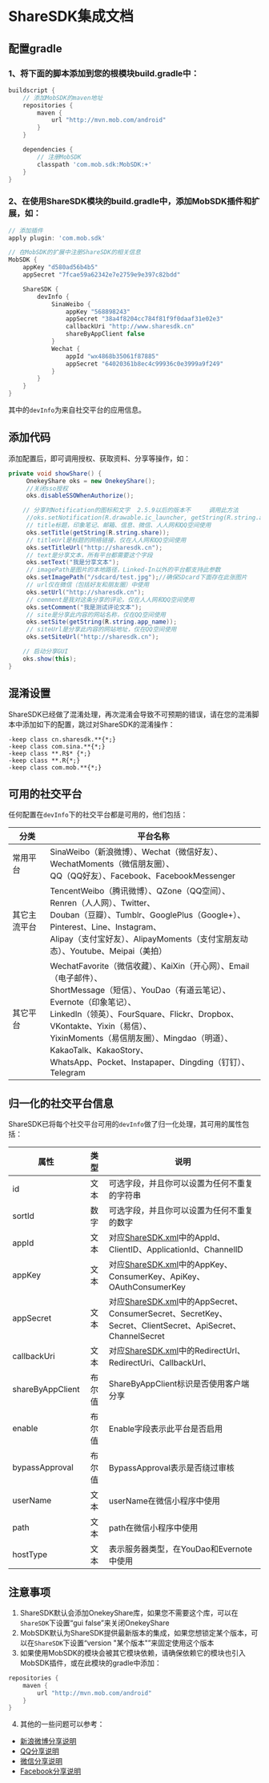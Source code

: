 # ShareSDK集成文档

## 配置gradle

### 1、将下面的脚本添加到您的根模块build.gradle中：
``` gradle
buildscript {
    // 添加MobSDK的maven地址
    repositories {
        maven {
            url "http://mvn.mob.com/android"
        }
    }

    dependencies {
        // 注册MobSDK
        classpath 'com.mob.sdk:MobSDK:+'
    }
}
```

### 2、在使用ShareSDK模块的build.gradle中，添加MobSDK插件和扩展，如：
``` gradle
// 添加插件
apply plugin: 'com.mob.sdk'

// 在MobSDK的扩展中注册ShareSDK的相关信息
MobSDK {
    appKey "d580ad56b4b5"
    appSecret "7fcae59a62342e7e2759e9e397c82bdd"

    ShareSDK {
        devInfo {
            SinaWeibo {
                appKey "568898243"
                appSecret "38a4f8204cc784f81f9f0daaf31e02e3"
                callbackUri "http://www.sharesdk.cn"
                shareByAppClient false
            }
            Wechat {
                appId "wx4868b35061f87885"
                appSecret "64020361b8ec4c99936c0e3999a9f249"
            }
        }
    }
}
```
其中的`devInfo`为来自社交平台的应用信息。

## 添加代码

添加配置后，即可调用授权、获取资料、分享等操作，如：
```java
private void showShare() {
     OnekeyShare oks = new OnekeyShare();
     //关闭sso授权
     oks.disableSSOWhenAuthorize(); 

    // 分享时Notification的图标和文字  2.5.9以后的版本不     调用此方法
     //oks.setNotification(R.drawable.ic_launcher, getString(R.string.app_name));
     // title标题，印象笔记、邮箱、信息、微信、人人网和QQ空间使用
     oks.setTitle(getString(R.string.share));
     // titleUrl是标题的网络链接，仅在人人网和QQ空间使用
     oks.setTitleUrl("http://sharesdk.cn");
     // text是分享文本，所有平台都需要这个字段
     oks.setText("我是分享文本");
     // imagePath是图片的本地路径，Linked-In以外的平台都支持此参数
     oks.setImagePath("/sdcard/test.jpg");//确保SDcard下面存在此张图片
     // url仅在微信（包括好友和朋友圈）中使用
     oks.setUrl("http://sharesdk.cn");
     // comment是我对这条分享的评论，仅在人人网和QQ空间使用
     oks.setComment("我是测试评论文本");
     // site是分享此内容的网站名称，仅在QQ空间使用
     oks.setSite(getString(R.string.app_name));
     // siteUrl是分享此内容的网站地址，仅在QQ空间使用
     oks.setSiteUrl("http://sharesdk.cn");

    // 启动分享GUI
    oks.show(this);
}
```

## 混淆设置
ShareSDK已经做了混淆处理，再次混淆会导致不可预期的错误，请在您的混淆脚本中添加如下的配置，跳过对ShareSDK的混淆操作：
```
-keep class cn.sharesdk.**{*;}
-keep class com.sina.**{*;}
-keep class **.R$* {*;}
-keep class **.R{*;}
-keep class com.mob.**{*;}
```

## 可用的社交平台

任何配置在`devInfo`下的社交平台都是可用的，他们包括：

分类|平台名称
----|----
常用平台|SinaWeibo（新浪微博）、Wechat（微信好友）、WechatMoments（微信朋友圈）、<br/>QQ（QQ好友）、Facebook、FacebookMessenger
其它主流平台|TencentWeibo（腾讯微博）、QZone（QQ空间）、Renren（人人网）、Twitter、<br/>Douban（豆瓣）、Tumblr、GooglePlus（Google+）、Pinterest、Line、Instagram、<br/>Alipay（支付宝好友）、AlipayMoments（支付宝朋友动态）、Youtube、Meipai（美拍）
其它平台|WechatFavorite（微信收藏）、KaiXin（开心网）、Email（电子邮件）、<br/>ShortMessage（短信）、YouDao（有道云笔记）、Evernote（印象笔记）、<br/>LinkedIn（领英）、FourSquare、Flickr、Dropbox、VKontakte、Yixin（易信）、<br/>YixinMoments（易信朋友圈）、Mingdao（明道）、KakaoTalk、KakaoStory、<br/>WhatsApp、Pocket、Instapaper、Dingding（钉钉）、Telegram

## 归一化的社交平台信息

ShareSDK已将每个社交平台可用的`devInfo`做了归一化处理，其可用的属性包括：

属性 | 类型 | 说明
------- | :-------: | -------
id | 文本 | 可选字段，并且你可以设置为任何不重复的字符串
sortId | 数字 | 可选字段，并且你可以设置为任何不重复的数字
appId | 文本 | 对应[ShareSDK.xml][1]中的AppId、ClientID、ApplicationId、ChannelID
appKey | 文本 | 对应[ShareSDK.xml][1]中的AppKey、ConsumerKey、ApiKey、OAuthConsumerKey
appSecret | 文本 | 对应[ShareSDK.xml][1]中的AppSecret、ConsumerSecret、SecretKey、<br/>Secret、ClientSecret、ApiSecret、ChannelSecret
callbackUri | 文本 | 对应[ShareSDK.xml][1]中的RedirectUrl、RedirectUri、CallbackUrl、
shareByAppClient | 布尔值 | ShareByAppClient标识是否使用客户端分享
enable | 布尔值 | Enable字段表示此平台是否启用
bypassApproval | 布尔值 | BypassApproval表示是否绕过审核
userName | 文本 | userName在微信小程序中使用
path | 文本 | path在微信小程序中使用
hostType | 文本 | 表示服务器类型，在YouDao和Evernote中使用

## 注意事项

 1. ShareSDK默认会添加OnekeyShare库，如果您不需要这个库，可以在`ShareSDK`下设置“gui false”来关闭OnekeyShare
 2. MobSDK默认为ShareSDK提供最新版本的集成，如果您想锁定某个版本，可以在`ShareSDK`下设置“version "某个版本"”来固定使用这个版本 
 3. 如果使用MobSDK的模块会被其它模块依赖，请确保依赖它的模块也引入MobSDK插件，或在此模块的gradle中添加：
``` gradle
repositories {
    maven {
        url "http://mvn.mob.com/android"
    }
}
```
 4. 其他的一些问题可以参考：
   - [新浪微博分享说明][2]
   - [QQ分享说明][3]
   - [微信分享说明][4]
   - [Facebook分享说明][5]

  [1]: http://mvn.mob.com/android/ShareSDK.xml
  [2]: http://bbs.mob.com/forum.php?mod=viewthread&tid=24689&page=1&extra=#pid61902
  [3]: http://bbs.mob.com/forum.php?mod=viewthread&tid=24653&extra=page%3D2
  [4]: http://bbs.mob.com/thread-24656-1-1.html
  [5]: http://bbs.mob.com/forum.php?mod=viewthread&tid=24684&page=1&extra=#pid61877
